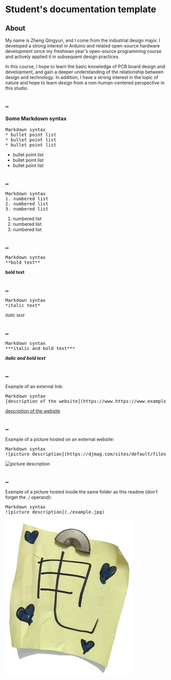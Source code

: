 # Student's documentation template

## About
My name is Zheng Qingyun, and I come from the industrial design major. I developed a strong interest in Arduino and related open-source hardware development since my freshman year's open-source programming course and actively applied it in subsequent design practices.

In this course, I hope to learn the basic knowledge of PCB board design and development, and gain a deeper understanding of the relationship between design and technology. In addition, I have a strong interest in the topic of nature and hope to learn design from a non-human-centered perspective in this studio.

## _

### Some Markdown syntax

<pre>Markdown syntax
* bullet point list
* bullet point list
* bullet point list</pre>

* bullet point list
* bullet point list
* bullet point list</pre>

## _

<pre>Markdown syntax
1. numbered list
2. numbered list
3. numbered list</pre>

1. numbered list
2. numbered list
3. numbered list

## _

<pre>Markdown syntax
**bold text**</pre>

**bold text**

## _

<pre>Markdown syntax
*italic text*</pre>

*italic text*

## _

<pre>Markdown syntax
***italic and bold text***</pre>

***italic and bold text***

## _

Example of an external link:
<pre>Markdown syntax
[description of the website](https://www.https://www.example.com/)</pre>

[description of the website](https://www.https://www.example.com/)

## _

Example of a picture hosted on an external website:

<pre>Markdown syntax
![picture description](https://djmag.com/sites/default/files/storyimages/Clara_Rockmore.jpg)</pre>

![picture description](https://djmag.com/sites/default/files/storyimages/Clara_Rockmore.jpg)

## _

Example of a picture hosted inside the same folder as this readme (don't forget the ./ operand):

<pre>Markdown syntax
![picture description](./example.jpg)</pre>

![picture description](./example.jpg)
